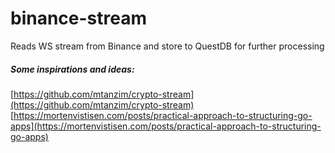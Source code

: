 # binance-stream
Reads WS stream from Binance and store to QuestDB for further processing 

##### Some inspirations and ideas:
[https://github.com/mtanzim/crypto-stream](https://github.com/mtanzim/crypto-stream)
[https://mortenvistisen.com/posts/practical-approach-to-structuring-go-apps](https://mortenvistisen.com/posts/practical-approach-to-structuring-go-apps)